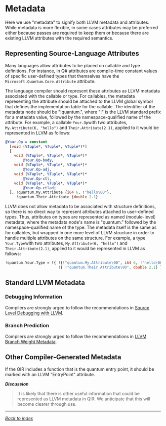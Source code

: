 # Metadata

Here we use "metadata" to signify both LLVM metadata and attributes. While
metadata is more flexible, in some cases attributes may be preferred either
because passes are required to keep them or because there are existing LLVM
attributes with the required semantics.

## Representing Source-Language Attributes

Many languages allow attributes to be placed on callable and type definitions.
For instance, in Q# attributes are compile-time constant values of specific
user-defined types that themselves have the `Microsoft.Quantum.Core.Attribute`
attribute.

The language compiler should represent these attributes as LLVM metadata
associated with the callable or type. For callables, the metadata representing
the attribute should be attached to the LLVM global symbol that defines the
implementation table for the callable. The identifier of the metadata node
should be "!quantum.", where "!" is the LLVM standard prefix for a metadata
value, followed by the namespace-qualified name of the attribute. For example, a
callable `Your.Op`with two attributes, `My.Attribute(6, "hello")` and
`Their.Attribute(2.1)`, applied to it would be represented in LLVM as follows:

```LLVM
@Your.Op = constant
  [void (%Tuple*, %Tuple*, %Tuple*)*]
  [
    void (%Tuple*, %Tuple*, %Tuple*)*
        @Your.Op-body,
    void (%Tuple*, %Tuple*, %Tuple*)*
        @Your.Op-adj,
    void (%Tuple*, %Tuple*, %Tuple*)* 
        @Your.Op-ctl,
    void (%Tuple*, %Tuple*, %Tuple*)* 
        @Your.Op-ctladj
  ], !quantum.My.Attribute {i64 6, !"hello\00"},
     !quantum.Their.Attribute {double 2.1}
```

LLVM does not allow metadata to be associated with structure definitions, so
there is no direct way to represent attributes attached to user-defined types.
Thus, attributes on types are represented as named (module-level) metadata,
where the metadata node's name is "quantum." followed by the namespace-qualified
name of the type. The metadata itself is the same as for callables, but wrapped
in one more level of LLVM structure in order to handle multiple attributes on
the same structure. For example, a type `Your.Type`with two attributes,
`My.Attribute(6, "hello")` and `Their.Attribute(2.1)`, applied to it would be
represented in LLVM as follows:

```LLVM
!quantum.Your.Type = !{ !{!"quantum.My.Attribute\00", i64 6, !"hello\00"},
                        !{ !"quantum.Their.Attribute\00", double 2.1} }
```

## Standard LLVM Metadata

### Debugging Information

Compilers are strongly urged to follow the recommendations in [Source Level
Debugging with LLVM](http://llvm.org/docs/SourceLevelDebugging.html).

### Branch Prediction

Compilers are strongly urged to follow the recommendations in [LLVM Branch
Weight Metadata](http://llvm.org/docs/BranchWeightMetadata.html).

## Other Compiler-Generated Metadata

If the QIR includes a function that is the quantum entry point, it should be
marked with an LLVM "EntryPoint" attribute.

*__Discussion__*
>It is likely that there is other useful information that could be represented
>as LLVM metadata in QIR. We anticipate that this will become clearer through
>use.

---
_[Back to index](README.md)_
